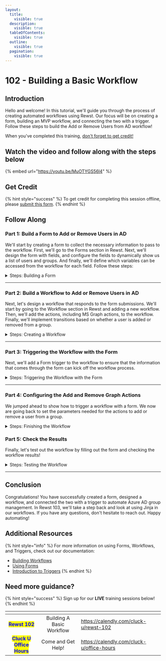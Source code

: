 ```yaml
---
layout:
  title:
    visible: true
  description:
    visible: true
  tableOfContents:
    visible: true
  outline:
    visible: true
  pagination:
    visible: true
---
```


# 102 - Building a Basic Workflow

## Introduction

Hello and welcome! In this tutorial, we'll guide you through the process of creating automated workflows using Rewst. Our focus will be on creating a form, building an MVP workflow, and connecting the two with a trigger. Follow these steps to build the Add or Remove Users from AD workflow!&#x20;

When you've completed this training, [don't forget to get credit!](https://app.rewst.io/form/38c7d9ca-1606-4a61-872e-884466850287)

## Watch the video and follow along with the steps below

{% embed url="https://youtu.be/MuOTYGS56l4" %}

## Get Credit

{% hint style="success" %}
To get credit for completing this session offline, please [submit this form](https://app.rewst.io/form/38c7d9ca-1606-4a61-872e-884466850287).
{% endhint %}

## Follow Along

### Part 1: Build a Form to Add or Remove Users in AD

We'll start by creating a form to collect the necessary information to pass to the workflow. First, we'll go to the Forms section in Rewst. Next, we'll design the form with fields, and configure the fields to dynamically show us a list of users and groups. And finally, we'll define which variables can be accessed from the workflow for each field. Follow these steps:

<details>

<summary>Steps: Building a Form</summary>

**Add a Form**

1. **Go to** _Automations_ → _Forms_ in the menu.
2. **Click** _Add_ at the top right to add a new Form.
3. **Type** _Add or Remove from AzureAD Group_ for the name.
4. **Click** Submit.

**Add a Dropdown field to Choose a User**

1. **Drag and Drop** a _Dropdown_ field.
2. **Click** on the field to open the field settings.
3. **Type** "user\_id" for the _Field Name_.
4. **Replace** the default _Field Label_ text with "User".
5. **Type** "Choose a User" for the _Field Description_ text.
6. **Click** the _Required_ checkbox.
7. **Click** on the _Dynamic Options_ slider.
8. **Choose** _Microsoft Graph_ for the _Integration_ dropdown.
9. **Choose** _Users_ for the _Resource_ dropdown.

**Add a Dropdown field to Choose a Group**

1. **Drag and Drop** a _Dropdown_ field.
2. **Click** on the field to open the field settings.
3. **Type** "group\_id" for the _Field Name_.
4. **Replace** the default _Field Label_ text with "Group".
5. **Type** "Select a Group" for the _Field Description_ text.
6. **Click** the _Required_ checkbox.
7. **Click** on the _Dynamic Options_ slider.
8. **Choose** _Microsoft Graph_ for the _Integration_ dropdown.
9. **Choose** _Groups_ for the _Resource_ dropdown.

**Add Radio Buttons to identify whether to add or remove users**

1. **Drag and Drop** a _Radio Buttons_ field.
2. **Click** on the field to open the field settings.
3. **Type** "action" for the _Field Name_.
4. **Replace** the default _Field Label_ text with "Add or Remove".
5. **Click** the _Required_ checkbox.
6. **Type** "Add" for the first _Option Label_.
7. **Type** "Remove" for the second _Option Label_.
8. **Click** on the minus (-) button to remove the third option.
9. **Type** "add" for the first _Option Value_.
10. **Type** "remove" for the second _Option Value_.

**Save the form**

1. **Click** the _Save_ button at the top right of the form builder.
2. **Click** _Submit_ on the pop-up to confirm.

</details>

***

### Part 2: Build a Workflow to Add or Remove Users in AD

Next, let's design a workflow that responds to the form submissions. We'll start by going to the Workflow section in Rewst and adding a new workflow. Then, we'll add the actions, including MS Graph actions, to the workflow. Finally, we'll implement transitions based on whether a user is added or removed from a group.

<details>

<summary>Steps: Creating a Workflow</summary>

**Create a New Workflow**

1. **Go to** _Automations_ → _Workflows_ in the menu.
2. **Click** _Create_ at the top right to add a new Workflow.
3. **Type** _Add or Remove User from AzureAD Group_ for the name.
4. **Click** Submit.

**Add the Initial Workflow Actions**

1. **Open** the _Core_ section in the left Actions menu.
2. **Drag and Drop** the _noop_ action to the Workflow Canvas.
3. **Open** the _Microsoft Graph_ section in the left Actions menu.
4. **Drag and Drop** the _Add Group Member_ action to the Workflow Canvas.
5. **Click and Drag** the transition from the _noop_ action to the _Add Group Member_ action.
   * To do this, you will need to hover over the gray circle under the _On Success_ section of the _noop_ action.

**Configure the Noop**

1. **Click** on the _noop_ Action to open the properties.
2. **Click** the edit icon next to the _noop_ name.
3. **Type** "add\_or\_remove" for the name.
4. **Type** "Checks the action variable to determine if we are adding or removing a user from a group" for the _Description_.

**Configure the Transition**

1. **Click** on the transition on the _noop_ Action.
2. **Type** "Add" in the _Custom Label_ field.
3. **Click** on the _Custom Condition_ option under _Condition_.
4. **Click** on the Jinja editor button next to the _Custom Condition_ field.
5. **Type** the following to add a custom condition where the action is performed on "add".

```django
{{ CTX.action == "add" }}
```

6. **Close** the editor.

**Configure the Workflow Variable Inputs with the Form Variables**

1. **Click** on the _Configure Workflow Variable_ button in the top right menu.
   * This is the pencil icon.
2. **Type** "300" in the _Time Saved (seconds)_ field.
3. **Click** the plus (+) button next to _Input Configuration_ to add the user variable.
4. **Type** "user\_id" in the _name_ field.
5. **Click** the _Required_ checkbox.
6. **Click** the plus (+) button next to _Input Configuration_ again to add the group variable.
7. **Type** "group\_id" in the _name_ field.
8. **Click** the _Required_ checkbox.
9. **Click** the plus (+) button next to _Input Configuration_ again to add the action variable.
10. **Type** "action" in the _name_ field.
11. **Click** the _Required_ checkbox.
12. **Click** _Submit_.

</details>

***

### Part 3: Triggering the Workflow with the Form

Next, we'll add a Form trigger to the workflow to ensure that the information that comes through the form can kick off the workflow process.&#x20;

<details>

<summary>Steps: Triggering the Workflow with the Form</summary>

**Add a Form Trigger**

1. **Click** the _Add Trigger_ button at the top menu.
2. **Type** "Form Trigger" in the _Name_ field.
3. **Click** the _Enabled_ slider.
4. **Choose** _Core - Form Submission_ for the _Trigger Type_.
5. **Choose** _Microsoft Graph_ for _Integration Overrides_.
6. **Choose** the _Add or Remove User from AzureAD Group_ form under _Trigger Parameters_ → _Form_.
7. **Click** Submit.
8. **Click** _Publish_ to save the Workflow with the new Trigger.

</details>

***

### Part 4: Configuring the Add and Remove Graph Actions

We jumped ahead to show how to trigger a workflow with a form. We now are going back to set the parameters needed for the actions to add or remove a user from a group.

<details>

<summary>Steps: Finishing the Workflow</summary>

**Add a Second Transition**

1. **Click** the _Add_ (+) button on the _noop_ action to add a new transition.

**Configure the Remove Transition**

1. **Click** on the right transition on the _noop_ Action.
2. **Type** "Remove" in the _Custom Label_ field.
3. **Click** on the _Custom Condition_ option under _Condition_.
4. **Click** on the Jinja editor button next to the _Custom Condition_ field.
5. **Type** the following to add a custom condition.

```django
{{ CTX.action == "remove" }}
```

6. **Close** the editor.

**Set the Transitions to Follow First**

1. **Click** the _noop_ Action, now named "add\_or\_remove".
2. **Click** on the _Advanced_ section at the bottom.
3. **Click** _Follow First_ under _Transition Mode_.
4. **Click** _Publish_ to save the Workflow.

**Add and Configure the Remove Group Member Action**

1. **Open** the _Microsoft Graph_ section in the left Actions menu.
2. **Drag and Drop** the _Remove Group Member_ action to the Workflow Canvas.
3. **Click** the _Remove Group Member_ Action.
4. **Type** "Removing user from Group" in the _Description_ field.
5. **Click** on the Jinja editor button next to the _Group_ field.
6. **Type** the following to to reference the `group_id` input variable with Jinja:

```django
{{ CTX.group_id }}
```

7. **Close** the editor.
8. **Click** on the Jinja editor button next to the _User ID_ field.
9. **Type** the following to to reference the `user_id` input variable with Jinja:

```django
{{ CTX.user_id }}
```

10. **Close** the editor.
11. **Click and Drag** the transition from the _noop_ action to the _Remove Group Member_ action.
   * To do this, you will need to hover over the gray circle under the new _Remove_ section you added.

**Configure Add Group Member Action**

1. **Click** the _Add Group Member_ Action.
2. **Type** "Adding user to Group" in the _Description_ field.
3. **Click** on the Jinja editor button next to the _Group_ field.
4. **Type** the following to to reference the `group_id` input variable with Jinja:

```django
{{ CTX.group_id }}
```

5. **Click** on the Jinja editor button next to the _User ID_ field.
6. **Type** the following to to reference the `user_id` input variable with Jinja:

```django
{{ CTX.user_id }}
```

</details>

### Part 5: Check the Results

Finally, let's test out the workflow by filling out the form and checking the workflow results!

<details>

<summary>Steps: Testing the Workflow</summary>

<mark style="color:red;">⚠️ This will only work with live data If you are using Microsoft Graph, make sure you keep in mind that this will work with live data so you can add or remove users appropriately. It's best to have pretend data to work with.</mark>

**View the Form URL**

1. **Click** _Edit Trigger_ at the top menu next to our Form Trigger
2. **Click** the _View Direct URLs_ button next to _Dynamic Form URL_.
3. **Click** on the link.

**Test the Form**

1. **Choose** a User.
2. **Choose** a Group.
3. **Click** Add or Remove.

**View the Results of the Workflow**

1. **Go to** _view results for workflow_.
   * This can be found next to the name of the workflow in the top menu.
2. **Click** on _Succeeded_ under Status to see the full results.

<mark style="color:blue;">📝 If the user or group aren't valid, you may see failure. To troubleshoot, you can open the</mark> _<mark style="color:blue;">Context</mark>_<mark style="color:blue;">,</mark> _<mark style="color:blue;">Logs</mark>_<mark style="color:blue;">, or</mark> _<mark style="color:blue;">Input</mark>_ <mark style="color:blue;">sections to dig into more detail and see what happened.</mark>

</details>

***

## Conclusion

Congratulations! You have successfully created a form, designed a workflow, and connected the two with a trigger to automate Azure AD group management. In Rewst 103, we'll take a step back and look at using Jinja in our workflows. If you have any questions, don't hesitate to reach out. Happy automating!



## Additional Resources

{% hint style="info" %}
For more information on using Forms, Workflows, and Triggers, check out our documentation:

* [Building Workflows](../../documentation/workflows/)
* [Using Forms](../../documentation/forms/)
* [Introduction to Triggers](../../documentation/triggers/intro-to-triggers.md)
{% endhint %}

## Need more guidance?&#x20;

{% hint style="success" %}
Sign up for our **LIVE** training sessions below!
{% endhint %}

<table data-card-size="large" data-column-title-hidden data-view="cards" data-full-width="false"><thead><tr><th align="center"></th><th align="center"></th><th data-hidden data-card-target data-type="content-ref"></th></tr></thead><tbody><tr><td align="center"><mark style="color:blue;"><strong>Rewst 102</strong></mark></td><td align="center">Building A Basic Workflow</td><td><a href="https://calendly.com/cluck-u/rewst-102">https://calendly.com/cluck-u/rewst-102</a></td></tr><tr><td align="center"><mark style="color:blue;"><strong>Cluck U Office Hours</strong></mark></td><td align="center">Come and Get Help!</td><td><a href="https://calendly.com/cluck-u/office-hours">https://calendly.com/cluck-u/office-hours</a></td></tr></tbody></table>
